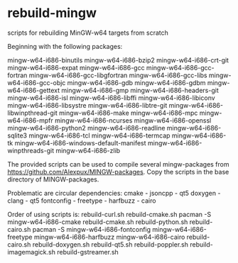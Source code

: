 # rebuild-mingw
scripts for rebuilding MinGW-w64 targets from scratch

Beginning with the following packages:

mingw-w64-i686-binutils
mingw-w64-i686-bzip2
mingw-w64-i686-crt-git
mingw-w64-i686-expat
mingw-w64-i686-gcc
mingw-w64-i686-gcc-fortran
mingw-w64-i686-gcc-libgfortran
mingw-w64-i686-gcc-libs
mingw-w64-i686-gcc-objc
mingw-w64-i686-gdb
mingw-w64-i686-gdbm
mingw-w64-i686-gettext
mingw-w64-i686-gmp
mingw-w64-i686-headers-git
mingw-w64-i686-isl
mingw-w64-i686-libffi
mingw-w64-i686-libiconv
mingw-w64-i686-libsystre
mingw-w64-i686-libtre-git
mingw-w64-i686-libwinpthread-git
mingw-w64-i686-make
mingw-w64-i686-mpc
mingw-w64-i686-mpfr
mingw-w64-i686-ncurses
mingw-w64-i686-openssl
mingw-w64-i686-python2
mingw-w64-i686-readline
mingw-w64-i686-sqlite3
mingw-w64-i686-tcl
mingw-w64-i686-termcap
mingw-w64-i686-tk
mingw-w64-i686-windows-default-manifest
mingw-w64-i686-winpthreads-git
mingw-w64-i686-zlib

The provided scripts can be used to compile several mingw-packages from https://github.com/Alexpux/MINGW-packages.
Copy the scripts in the base directory of MINGW-packages.

Problematic are circular dependencies:
cmake - jsoncpp - qt5
doxygen - clang - qt5
fontconfig - freetype - harfbuzz - cairo

Order of using scripts is:
rebuild-curl.sh
rebuild-cmake.sh
pacman -S mingw-w64-i686-cmake
rebuild-cmake.sh
rebuild-python.sh
rebuild-cairo.sh
pacman -S mingw-w64-i686-fontconfig mingw-w64-i686-freetype mingw-w64-i686-harfbuzz mingw-w64-i686-cairo
rebuild-cairo.sh
rebuild-doxygen.sh
rebuild-qt5.sh
rebuild-poppler.sh
rebuild-imagemagick.sh
rebuild-gstreamer.sh
 